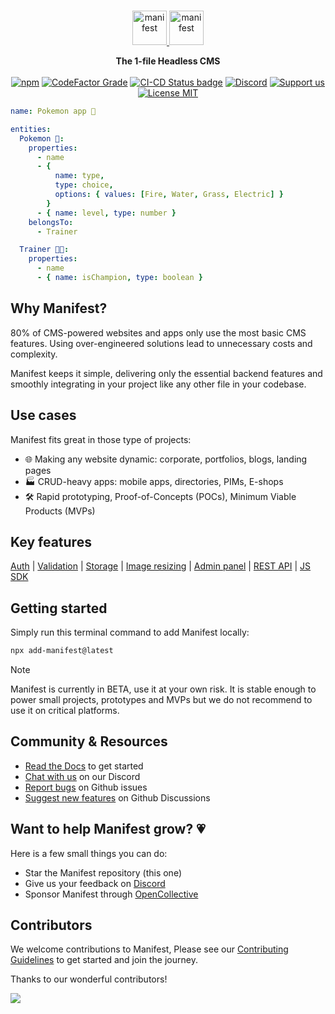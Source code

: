 <br>

<p align="center">
  <a href="https://manifest.build/#gh-light-mode-only">
    <img alt="manifest" src="https://manifest.build/assets/images/logo-transparent.svg" height="55px" alt="Manifest logo" title="Manifest - The 1-file Headless CMS" />
  </a>
  <a href="https://manifest.build/#gh-dark-mode-only">
    <img alt="manifest" src="https://manifest.build/assets/images/logo-light.svg" height="55px" alt="Manifest logo" title="Manifest - The 1-file Headless CMS" />
  </a>
</p>

<p align='center'>
<strong>The 1-file Headless CMS</strong>
<br><br>
  <a href="https://www.npmjs.com/package/manifest" target="_blank"><img alt="npm" src="https://img.shields.io/npm/v/manifest"></a>
  <a href="https://www.codefactor.io/repository/github/mnfst/manifest" target="_blank"><img alt="CodeFactor Grade" src="https://img.shields.io/codefactor/grade/github/mnfst/manifest"></a>
<a href="https://github.com/mnfst/manifest/blob/master/.github/workflows/ci-cd.yml"><img  alt="CI-CD Status badge" src="https://github.com/mnfst/manifest/actions/workflows/ci-cd.yml/badge.svg"></a>
<a href="https://discord.com/invite/FepAked3W7" target="_blank"><img alt="Discord" src="https://img.shields.io/discord/1089907785178812499?label=discord"></a>
<a href="https://opencollective.com/mnfst"  target="_blank"><img src="https://img.shields.io/badge/Support%20us-Open%20Collective-41B883.svg" alt="Support us"></a>
<a href="https://github.com/mnfst/manifest/blob/develop/LICENSE" target="_blank"><img alt="License MIT" src="https://img.shields.io/badge/licence-MIT-green"></a>
<br>

</p>

```yaml
name: Pokemon app 🐣

entities:
  Pokemon 🐉:
    properties:
      - name
      - {
          name: type,
          type: choice,
          options: { values: [Fire, Water, Grass, Electric] }
        }
      - { name: level, type: number }
    belongsTo:
      - Trainer

  Trainer 🧑‍🎤:
    properties:
      - name
      - { name: isChampion, type: boolean }
```

## Why Manifest?

80% of CMS-powered websites and apps only use the most basic CMS features. Using over-engineered solutions lead to unnecessary costs and complexity.

Manifest keeps it simple, delivering only the essential backend features and smoothly integrating in your project like any other file in your codebase.

## Use cases

Manifest fits great in those type of projects:

- 🌐 Making any website dynamic: corporate, portfolios, blogs, landing pages
- 🏭 CRUD-heavy apps: mobile apps, directories, PIMs, E-shops
- 🛠️ Rapid prototyping, Proof-of-Concepts (POCs), Minimum Viable Products (MVPs)

## Key features

<a href="https://manifest.build/docs/authentication" target="_blank">Auth</a> | <a href="https://manifest.build/docs/validation" target="_blank">Validation</a> | <a href="https://manifest.build/docs/upload#upload-a-file" target="_blank">Storage</a> | <a href="https://manifest.build/docs/upload#upload-an-image" target="_blank">Image resizing</a> | <a href="https://manifest.build/docs/install" target="_blank">Admin panel</a> | <a href="https://manifest.build/docs/rest-api" target="_blank">REST API</a> | <a href="https://manifest.build/docs/javascript-sdk" target="_blank">JS SDK</a>

## Getting started

Simply run this terminal command to add Manifest locally:

```bash
npx add-manifest@latest
```

> [!NOTE]  
> Manifest is currently in BETA, use it at your own risk. It is stable enough to power small projects, prototypes and MVPs but we do not recommend to use it on critical platforms.

## Community & Resources

- [Read the Docs](https://manifest.build/docs) to get started
- [Chat with us](https://discord.gg/FepAked3W7) on our Discord
- [Report bugs](https://github.com/mnfst/manifest/issues) on Github issues
- [Suggest new features](https://github.com/mnfst/manifest/discussions/new?category=feature-request) on Github Discussions

## Want to help Manifest grow? 💗

Here is a few small things you can do:

- Star the Manifest repository (this one)
- Give us your feedback on [Discord](https://discord.gg/FepAked3W7)
- Sponsor Manifest through [OpenCollective](https://opencollective.com/mnfst)

## Contributors

We welcome contributions to Manifest, Please see our [Contributing Guidelines](./CONTRIBUTING.md) to get started and join the journey.

Thanks to our wonderful contributors!

<a href="https://github.com/mnfst/manifest/graphs/contributors">
  <img src="https://contrib.rocks/image?repo=mnfst/manifest" />
</a>
